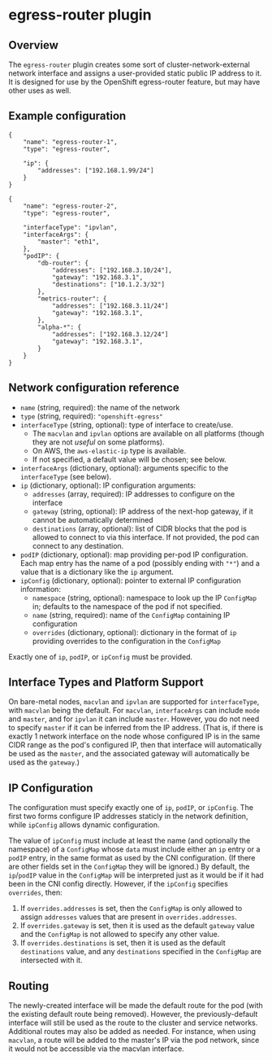 # egress-router plugin

## Overview

The `egress-router` plugin creates some sort of
cluster-network-external network interface and assigns a user-provided
static public IP address to it. It is designed for use by the
OpenShift egress-router feature, but may have other uses as well.

## Example configuration

```
{
	"name": "egress-router-1",
	"type": "egress-router",

	"ip": {
		"addresses": ["192.168.1.99/24"]
	}
}

{
	"name": "egress-router-2",
	"type": "egress-router",

	"interfaceType": "ipvlan",
	"interfaceArgs": {
		"master": "eth1",
	},
	"podIP": {
		"db-router": {
			"addresses": ["192.168.3.10/24"],
			"gateway": "192.168.3.1",
			"destinations": ["10.1.2.3/32"]
		},
		"metrics-router": {
			"addresses": ["192.168.3.11/24"]
			"gateway": "192.168.3.1",
		},
		"alpha-*": {
			"addresses": ["192.168.3.12/24"]
			"gateway": "192.168.3.1",
		}
	}
}
```

## Network configuration reference

* `name` (string, required): the name of the network
* `type` (string, required): `"openshift-egress"`
* `interfaceType` (string, optional): type of interface to create/use.
  * The `macvlan` and `ipvlan` options are available on all platforms (though they are not *useful* on some platforms).
  * On AWS, the `aws-elastic-ip` type is available.
  * If not specified, a default value will be chosen; see below.
* `interfaceArgs` (dictionary, optional): arguments specific to the `interfaceType` (see below).
* `ip` (dictionary, optional): IP configuration arguments:
  * `addresses` (array, required): IP addresses to configure on the interface
  * `gateway` (string, optional): IP address of the next-hop gateway, if it cannot be automatically determined
  * `destinations` (array, optional): list of CIDR blocks that the pod is allowed to connect to via this interface. If not provided, the pod can connect to any destination.
* `podIP` (dictionary, optional): map providing per-pod IP configuration. Each map entry has the name of a pod (possibly ending with `"*"`) and a value that is a dictionary like the `ip` argument.
* `ipConfig` (dictionary, optional): pointer to external IP configuration information:
  * `namespace` (string, optional): namespace to look up the IP `ConfigMap` in; defaults to the namespace of the pod if not specified.
  * `name` (string, required): name of the `ConfigMap` containing IP configuration
  * `overrides` (dictionary, optional): dictionary in the format of `ip` providing overrides to the configuration in the `ConfigMap`

Exactly one of `ip`, `podIP`, or `ipConfig` must be provided.

## Interface Types and Platform Support

On bare-metal nodes, `macvlan` and `ipvlan` are supported for `interfaceType`, with `macvlan` being the default. For `macvlan`, `interfaceArgs` can include `mode` and `master`, and for `ipvlan` it can include `master`. However, you do not need to specify `master` if it can be inferred from the IP address. (That is, if there is exactly 1 network interface on the node whose configured IP is in the same CIDR range as the pod's configured IP, then that interface will automatically be used as the `master`, and the associated gateway will automatically be used as the `gateway`.)

## IP Configuration

The configuration must specify exactly one of `ip`, `podIP`, or `ipConfig`. The first two forms configure IP addresses staticly in the network definition, while `ipConfig` allows dynamic configuration.

The value of `ipConfig` must include at least the name (and optionally the namespace) of a `ConfigMap` whose `data` must include either an `ip` entry or a `podIP` entry, in the same format as used by the CNI configuration. (If there are other fields set in the `ConfigMap` they will be ignored.) By default, the `ip`/`podIP` value in the `ConfigMap` will be interpreted just as it would be if it had been in the CNI config directly. However, if the `ipConfig` specifies `overrides`, then:

  1. If `overrides.addresses` is set, then the `ConfigMap` is only allowed to assign `addresses` values that are present in `overrides.addresses`.
  2. If `overrides.gateway` is set, then it is used as the default `gateway` value and the `ConfigMap` is not allowed to specify any other value.
  3. If `overrides.destinations` is set, then it is used as the default `destinations` value, and any `destinations` specified in the `ConfigMap` are intersected with it.

## Routing

The newly-created interface will be made the default route for the pod (with the existing default route being removed). However, the previously-default interface will still be used as the route to the cluster and service networks. Additional routes may also be added as needed. For instance, when using `macvlan`, a route will be added to the master's IP via the pod network, since it would not be accessible via the macvlan interface.
